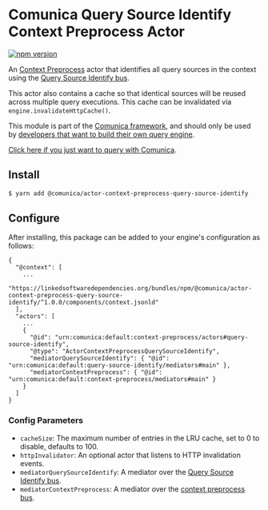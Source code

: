 # Comunica Query Source Identify Context Preprocess Actor

[![npm version](https://badge.fury.io/js/%40comunica%2Factor-context-preprocess-query-source-identify.svg)](https://www.npmjs.com/package/@comunica/actor-context-preprocess-query-source-identify)

An [Context Preprocess](https://github.com/comunica/comunica/tree/master/packages/bus-context-preprocess) actor
that identifies all query sources in the context using
the [Query Source Identify bus](https://github.com/comunica/comunica/tree/master/packages/bus-query-source-identify).

This actor also contains a cache so that identical sources will be reused across multiple query executions.
This cache can be invalidated via `engine.invalidateHttpCache()`.

This module is part of the [Comunica framework](https://github.com/comunica/comunica),
and should only be used by [developers that want to build their own query engine](https://comunica.dev/docs/modify/).

[Click here if you just want to query with Comunica](https://comunica.dev/docs/query/).

## Install

```bash
$ yarn add @comunica/actor-context-preprocess-query-source-identify
```

## Configure

After installing, this package can be added to your engine's configuration as follows:
```text
{
  "@context": [
    ...
    "https://linkedsoftwaredependencies.org/bundles/npm/@comunica/actor-context-preprocess-query-source-identify/^1.0.0/components/context.jsonld"
  ],
  "actors": [
    ...
    {
      "@id": "urn:comunica:default:context-preprocess/actors#query-source-identify",
      "@type": "ActorContextPreprocessQuerySourceIdentify",
      "mediatorQuerySourceIdentify": { "@id": "urn:comunica:default:query-source-identify/mediators#main" },
      "mediatorContextPreprocess": { "@id": "urn:comunica:default:context-preprocess/mediators#main" }
    }
  ]
}
```

### Config Parameters

* `cacheSize`: The maximum number of entries in the LRU cache, set to 0 to disable, defaults to 100.
* `httpInvalidator`: An optional actor that listens to HTTP invalidation events.
* `mediatorQuerySourceIdentify`: A mediator over the [Query Source Identify bus](https://github.com/comunica/comunica/tree/master/packages/bus-query-source-identify).
* `mediatorContextPreprocess`: A mediator over the [context preprocess bus](https://github.com/comunica/comunica/tree/master/packages/bus-context-preprocess).
